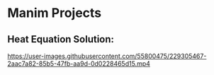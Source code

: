 # Manim Projects

## Heat Equation Solution:
https://user-images.githubusercontent.com/55800475/229305467-2aac7a82-85b5-47fb-aa9d-0d0228465d15.mp4

